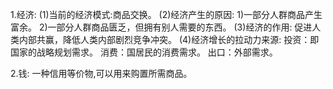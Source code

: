 1.经济:
  (1)当前的经济模式:商品交换。
  (2)经济产生的原因:
    1)一部分人群商品产生富余。
    2)一部分人群商品匮乏，但拥有别人需要的东西。
  (3)经济的作用:
    促进人类内部共赢，降低人类内部剧烈竞争冲突。
  (4)经济增长的拉动力来源:
     投资：即国家的战略规划需求。
     消费：国居民的消费需求。
     出口：外部需求。

2.钱:
  一种信用等价物,可以用来购置所需商品。
  
